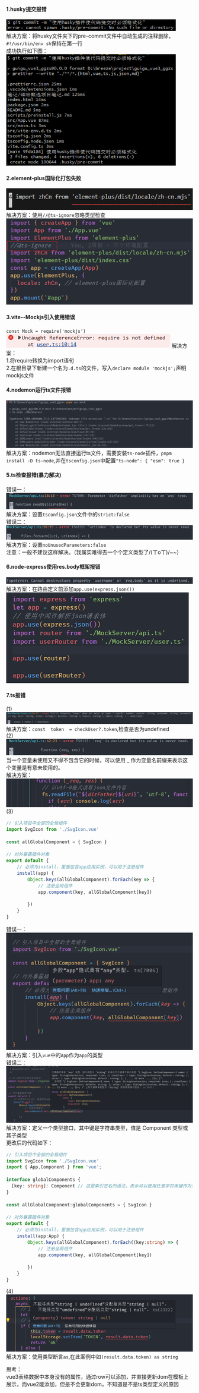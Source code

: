 <!--
 * @Description:
 * @Author: breeze1307
 * @Date: 2023-11-09 17:10:35
 * @LastEditTime: 2024-01-17 11:27:34
 * @LastEditors: breeze1307
-->
#### **1.husky提交报错**

![husky提交报错](https://raw.githubusercontent.com/Breeze1307/img/main/20231109171054.png)    
解决方案：将husky文件夹下的pre-commit文件中自动生成的注释删除，`#!/usr/bin/env sh`保持在第一行  
成功执行如下图：  
![husky成功-push前自动检查格式](https://raw.githubusercontent.com/Breeze1307/img/main/20231109171308.png)  

#### **2.element-plus国际化打包失败**  

![element-plus国际化打包失败](https://raw.githubusercontent.com/Breeze1307/img/main/20231109183907.png)  
解决方案：使用`//@ts-ignore`忽略类型检查  
![20231124150034](https://raw.githubusercontent.com/Breeze1307/img/main/20231124150034.png)  

#### **3.vite--Mockjs引入使用错误** 

`const Mock = require('mockjs')`
![报错信息](https://raw.githubusercontent.com/Breeze1307/img/main/20231128153126.png) 
解决方案：  
1.将require转换为import语句  
2.在根目录下新建一个名为`.d.ts`的文件，写入`declare module 'mockjs';`声明mockjs文件  

#### **4.nodemon运行ts文件报错**  

![20231130110254](https://raw.githubusercontent.com/Breeze1307/img/main/20231130110254.png)  
解决方案：nodemon无法直接运行ts文件，需要安装`ts-node`插件，`pnpm install -D ts-node`,并在`tsconfig.json`中配置`"ts-node": { "esm": true }`

#### **5.ts检查报错(暴力解决)**  

错误一：  
![20231130110602](https://raw.githubusercontent.com/Breeze1307/img/main/20231130110602.png)  
解决方案：设置`tsconfig.json`文件中的`strict:false`  
错误二：  
![20231130110834](https://raw.githubusercontent.com/Breeze1307/img/main/20231130110834.png)  
解决方案：设置`noUnusedParameters:false`  
注意：一般不建议这样解决。（我属实难得去一个个定义类型了/(ㄒoㄒ)/~~）  

#### **6.node-express使用res.body框架报错**  

![20231130141354](https://raw.githubusercontent.com/Breeze1307/img/main/20231130141354.png)  
解决方案：在路由定义前添加`app.use(express.json())`  
![20231130141524](https://raw.githubusercontent.com/Breeze1307/img/main/20231130141524.png)  

#### **7.ts报错**  
(1)   
![20231201104614](https://raw.githubusercontent.com/Breeze1307/img/main/20231201104614.png)  
解决方案：`const  token  = checkUser?.token`,检查是否为undefined  
(2)  
![20231201105621](https://raw.githubusercontent.com/Breeze1307/img/main/20231201105621.png) 
当一个变量未使用又不得不包含它的时候，可以使用 _ 作为变量名前缀来表示这个变量是有意未使用的。   
解决方案：![20231201105806](https://raw.githubusercontent.com/Breeze1307/img/main/20231201105806.png)  
(3)  
```ts
// 引入项目中全部的全局组件
import SvgIcon from './SvgIcon.vue'

const allGlobalComponent = { SvgIcon }

// 对外暴露插件对象
export default {
    // 必须为install，里面包含app应用实例，可以用于注册组件
    install(app) {
        Object.keys(allGlobalComponent).forEach(key => {
            // 注册全局组件
            app.component(key, allGlobalComponent[key])
            
        })
    }
}
```
错误一：![20231201165237](https://raw.githubusercontent.com/Breeze1307/img/main/20231201165237.png)  
解决方案：引入`vue`中的`App`作为`app`的类型  
错误二：![20231201165306](https://raw.githubusercontent.com/Breeze1307/img/main/20231201165306.png)  
解决方案：定义一个类型接口，其中键是字符串类型，值是 Component 类型或其子类型    
更改后的代码如下：
```ts
// 引入项目中全部的全局组件
import SvgIcon from './SvgIcon.vue'
import { App,Component } from 'vue';

interface globalComponents {
  [key: string]: Component // 这是索引签名的语法，表示可以使用任意字符串键作为对象的键,值为Component类型或其子类型
}

const allGlobalComponent:globalComponents = { SvgIcon }

// 对外暴露插件对象
export default {
    // 必须为install，里面包含app应用实例，可以用于注册组件
    install(app:App) {
        Object.keys(allGlobalComponent).forEach((key:string) => {
            // 注册全局组件
            app.component(key, allGlobalComponent[key])
            
        })
    }
}
```
(4)  
![20231205171233](https://raw.githubusercontent.com/Breeze1307/img/main/20231205171233.png)   
解决方案：使用类型断言`as`,在此案例中如`(result.data.token) as string`  

思考：  
vue3表格数据中本身没有的属性，通过row可以添加，并直接更新dom在模板上展示，而vue2能添加，但是不会更新dom，不知道是不是ts类型定义的原因  



